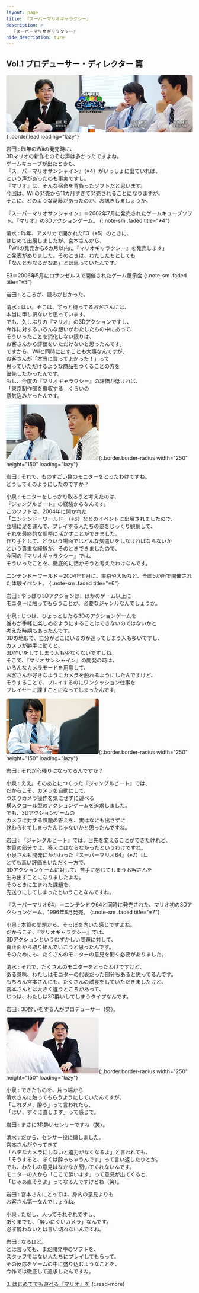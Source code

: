 ```yaml
---
layout: page
title: 『スーパーマリオギャラクシー』
description: >
  『スーパーマリオギャラクシー』
hide_description: ture
---
```


## Vol.1 プロデューサー・ディレクター 篇

![](/interviews/jp/wii/rmgj/vol1/img/mainvisual.jpg){:.border.lead loading="lazy"}

岩田
: 昨年のWiiの発売時に、<br>3Dマリオの新作をのぞむ声は多かったですよね。<br>ゲームキューブが出たときも、<br>『スーパーマリオサンシャイン』（※4）がいっしょに出ていれば、<br>という声があったのも事実ですし。<br>『マリオ』は、そんな宿命を背負ったソフトだと思います。<br>今回は、Wiiの発売から11カ月すぎて発売されることになりますが、<br>そこに、どのような葛藤があったのか、お訊きしましょうか。

『スーパーマリオサンシャイン』＝2002年7月に発売されたゲームキューブソフト。『マリオ』の3Dアクションゲーム。
{:.note-sm .faded title="※4"}

清水
: 昨年、アメリカで開かれたE3（※5）のときに、<br>はじめて出展しましたが、宮本さんから、<br>「Wiiの発売から6カ月以内に『マリオギャラクシー』を発売します」<br>と発表がありました。そのときは、わたしたちとしても<br>「なんとかなるかなあ」とは思っていたんです。

E3＝2006年5月にロサンゼルスで開催されたゲーム展示会
{:.note-sm .faded title="※5"}

岩田
: ところが、読みが甘かった。

清水
: はい。そこは、ずっと待ってるお客さんには、<br>本当に申し訳ないと思っています。<br>でも、久しぶりの『マリオ』の3Dアクションですし、<br>今作に対するいろんな想いがわたしたちの中にあって、<br>そういったことを消化しない限りは、<br>お客さんから評価をいただけないと思ったんです。<br>ですから、Wiiと同時に出すことも大事なんですが、<br>お客さんが「本当に買ってよかった！」って<br>思っていただけるような商品をつくることの方を<br>優先したかったんです。<br>もし、今度の『マリオギャラクシー』の評価が低ければ、<br>「東京制作部を撤収する」くらいの<br>意気込みだったんです。

![](/interviews/jp/wii/rmgj/vol1/img/photo5.jpg){:.border.border-radius width="250" height="150" loading="lazy"}

岩田
: それで、ものすごい数のモニターをとったわけですね。<br>どうしてそのようにしたのですか？

小泉
: モニターをしっかり取ろうと考えたのは、<br>『ジャングルビート』の経験からなんです。<br>このソフトは、2004年に開かれた<br>「ニンテンドーワールド」（※6）などのイベントに出展されましたので、<br>会場に足を運んで、プレイする人たちの姿をじっくり観察して、<br>それを最終的な調整に活かすことができました。<br>作り手として、どういう場面ではどんな気遣いをしなければならないか<br>という貴重な経験が、そのときできましたので、<br>今回の『マリオギャラクシー』では、<br>そういったことを、徹底的に活かそうと考えたわけなんです。

ニンテンドーワールド＝2004年11月に、東京や大阪など、全国5か所で開催された体験イベント。
{:.note-sm .faded title="※6"}

岩田
: やっぱり3Dアクションは、ほかのゲーム以上に<br>モニターに触ってもらうことが、必要なジャンルなんでしょうか。

小泉
: じつは、ひょっとしたら3Dのアクションゲームを<br>誰もが手軽に楽しめるようにすることはできないのではないかと<br>考えた時期もあったんです。<br>3Dの地形で、自分がどこにいるのか迷ってしまう人も多いですし、<br>カメラが勝手に動くと、<br>3D酔いをしてしまう人も少なくないですしね。<br>そこで、『マリオサンシャイン』の開発の時は、<br>いろんなカメラモードを用意して、<br>お客さんが好きなようにカメラを触れるようにしたんですけど、<br>そうすることで、プレイするのにワンクッション仕事を<br>プレイヤーに課すことになってしまったんです。

![](/interviews/jp/wii/rmgj/vol1/img/photo6.jpg){:.border.border-radius width="250" height="150" loading="lazy"}

岩田
: それが心残りになってるんですか？

小泉
: ええ。そのあとにつくった『ジャングルビート』では、<br>だからこそ、カメラを自動にして、<br>つまりカメラ操作を気にせずに遊べる<br>横スクロール型のアクションゲームを追求しました。<br>でも、3Dアクションゲームの<br>カメラに対する課題の答えを、実はなにも出さずに<br>終わらせてしまったんじゃないかと思ったんですね。

岩田
: 『ジャングルビート』では、目先を変えることができたけれど、<br>本質の部分では、答えにはならなかったというわけですね。<br>小泉さんも開発にかかわった『スーパーマリオ64』（※7）は、<br>とても高い評価をいただく一方で、<br>3Dアクションゲームに対して、苦手に感じてしまうお客さんを<br>生み出すことになりましたよね。<br>そのときに生まれた課題を、<br>先送りにしてしまったということなんですね。

『スーパーマリオ64』＝ニンテンドウ64と同時に発売された、マリオ初の3Dアクションゲーム。1996年6月発売。
{:.note-sm .faded title="※7"}

小泉
: 本質の問題から、そっぽを向いた感じですよね。<br>だからこそ、『マリオギャラクシー』では、<br>3Dアクションというむずかしい問題に対して、<br>真正面から取り組んでいこうと思ったんです。<br>そのためにも、たくさんのモニターの意見を聞く必要がありました。

清水
: それで、たくさんのモニターをとったわけですけど、<br>ある意味、わたしはモニターの代表だった部分もあると思ってるんです。<br>もちろん宮本さんにも、たくさんの試食をしていただきましたけど、<br>宮本さんとは大きく違うところがあって、<br>じつは、わたしは3D酔いしてしまうタイプなんです。

岩田
: 3D酔いをする人がプロデューサー（笑）。

![](/interviews/jp/wii/rmgj/vol1/img/photo7.jpg){:.border.border-radius width="250" height="150" loading="lazy"}

小泉
: できたものを、片っ端から<br>清水さんに触ってもらうようにしていたんですが、<br>「これダメ、酔う」って言われたら、<br>「はい、すぐに直します」って感じで。

岩田
: まさに3D酔いセンサーですね（笑）。

清水
: だから、センサー役に徹しました。<br>宮本さんがやってきて<br>「ハデなカメラにしないと迫力がなくなるよ」と言われても、<br>「そうすると、ぼくは酔っちゃうんです」って言い返したりとか。<br>でも、わたしの意見はなかなか聞いてくれないんです。<br>モニターの人から「ここで酔います」って意見が出てくると、<br>「じゃあ直そうよ」ってなるんですけどね（笑）。

岩田
: 宮本さんにとっては、身内の意見よりも<br>お客さん第一なんでしょうね。

小泉
: ただし、人ってそれぞれですし、<br>あくまでも、「酔いにくいカメラ」なんです。<br>必ず酔わないとは言い切れないんですね。

岩田
: なるほど。<br>とは言っても、まだ開発中のソフトを、<br>スタッフではない人たちにプレイしてもらって、<br>その反応をゲームの中に盛り込むようなことを、<br>今作では徹底して追求したんですね。

[3. はじめてでも遊べる『マリオ』を](3.md)
{:.read-more}

